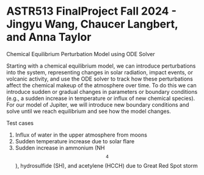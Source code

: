# ASTR513 FinalProject Fall 2024 - Jingyu Wang, Chaucer Langbert, and Anna Taylor

Chemical Equilibrium Perturbation Model using ODE Solver 

Starting with a chemical equilibrium model, we can introduce perturbations into the system, representing changes in solar radiation, impact events, or volcanic activity, and use the ODE solver to track how these perturbations affect the chemical makeup of the atmosphere over time. To do this we can introduce sudden or gradual changes in parameters or boundary conditions (e.g., a sudden increase in temperature or influx of new chemical species). For our model of Jupiter, we will introduce new boundary conditions and solve until we reach equilibrium and see how the model changes. 

Test cases 
1. Influx of water in the upper atmosphere from moons
2. Sudden temperature increase due to solar flare
3. Sudden increase in ammonium (NH$$_4$$), hydrosulfide (SH), and acetylene (HCCH) due to Great Red Spot storm 

